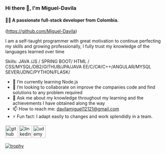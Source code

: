 ### Hi there 👋,  I'm Miguel-Davila
#### 👨‍💻 A passionate full-stack developer from Colombia.
(https://github.com/Miguel-Davila)

I am a self-taught programmer with great motivation to continue perfecting my skills and growing professionally, I fully trust my knowledge of the languages ​​learned over time

Skills: JAVA /JS / SPRING BOOT/ HTML / CSS/MYSQL/DB2/GITHUB/JPA/JAVA EE/C/C#/C++/ANGULAR/MYSQL SEVER/JDNC/PYTHON/FLASK/

- 🌱 I’m currently learning Node.js 
- 👯 I’m looking to collaborate on improve the companies code and find solutions to any problem required 
- 💬 Ask me about my knowledge throughout my learning and the achievements I have obtained along the way 
- 📫 How to reach me: davilamiguel12121@gmail.com 
- ⚡ Fun fact: I adapt easily to changes and work splendidly in a team. 


[<img src='https://cdn.jsdelivr.net/npm/simple-icons@3.0.1/icons/github.svg' alt='github' height='40'>](https://github.com/Miguel-Davila)  [<img src='https://cdn.jsdelivr.net/npm/simple-icons@3.0.1/icons/linkedin.svg' alt='linkedin' height='40'>](https://www.linkedin.com/in/https://www.linkedin.com/in/miguel-davila-7762611b6/?lipi=urn%3Ali%3Apage%3Ad_flagship3_feed%3BGmh%2BIM%2BhRoe1CJyO%2BM8lew%3D%3D/)  [<img src='https://cdn.jsdelivr.net/npm/simple-icons@3.0.1/icons/udemy.svg' alt='udemy' height='40'>](https://www.udemy.com/user/miguel-angel-davila-caipa/)  

[![trophy](https://github-profile-trophy.vercel.app/?username=Miguel-Davila)](https://github.com/ryo-ma/github-profile-trophy)


